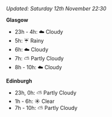 *Updated: Saturday 12th November 22:30*

**Glasgow**

* 23h - 4h: :cloud: Cloudy
* 5h: :umbrella: Rainy
* 6h: :cloud: Cloudy
* 7h: :partly_sunny: Partly Cloudy
* 8h - 10h: :cloud: Cloudy

**Edinburgh**

* 23h, 0h: :partly_sunny: Partly Cloudy
* 1h - 6h: :sunny: Clear
* 7h - 10h: :partly_sunny: Partly Cloudy
